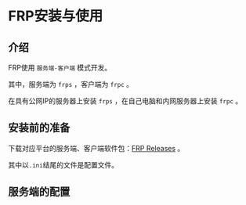 # FRP安装与使用

## 介绍

FRP使用 `服务端-客户端` 模式开发。  

其中，服务端为 `frps` ，客户端为 `frpc` 。  

在具有公网IP的服务器上安装 `frps` ，在自己电脑和内网服务器上安装 `frpc` 。

## 安装前的准备

下载对应平台的服务端、客户端软件包：[FRP Releases](https://github.com/fatedier/frp/releases) 。

其中以`.ini`结尾的文件是配置文件。

## 服务端的配置





